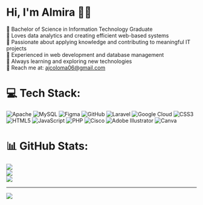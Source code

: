 # Hi, I'm Almira 🌸✨ 

🎀 Bachelor of Science in Information Technology Graduate  
🐰 Loves data analytics and creating efficient web-based systems  
🌷 Passionate about applying knowledge and contributing to meaningful IT projects  
🍓 Experienced in web development and database management  
🌼 Always learning and exploring new technologies  
💌 Reach me at: ajcoloma06@gmail.com  


# 💻 Tech Stack:
![Apache](https://img.shields.io/badge/apache-%23D42029.svg?style=for-the-badge&logo=apache&logoColor=white) ![MySQL](https://img.shields.io/badge/mysql-4479A1.svg?style=for-the-badge&logo=mysql&logoColor=white) ![Figma](https://img.shields.io/badge/figma-%23F24E1E.svg?style=for-the-badge&logo=figma&logoColor=white) ![GitHub](https://img.shields.io/badge/github-%23121011.svg?style=for-the-badge&logo=github&logoColor=white) ![Laravel](https://img.shields.io/badge/laravel-%23FF2D20.svg?style=for-the-badge&logo=laravel&logoColor=white) ![Google Cloud](https://img.shields.io/badge/GoogleCloud-%234285F4.svg?style=for-the-badge&logo=google-cloud&logoColor=white) ![CSS3](https://img.shields.io/badge/css3-%231572B6.svg?style=for-the-badge&logo=css3&logoColor=white) ![HTML5](https://img.shields.io/badge/html5-%23E34F26.svg?style=for-the-badge&logo=html5&logoColor=white) ![JavaScript](https://img.shields.io/badge/javascript-%23323330.svg?style=for-the-badge&logo=javascript&logoColor=%23F7DF1E) ![PHP](https://img.shields.io/badge/php-%23777BB4.svg?style=for-the-badge&logo=php&logoColor=white) ![Cisco](https://img.shields.io/badge/cisco-%23049fd9.svg?style=for-the-badge&logo=cisco&logoColor=black) ![Adobe Illustrator](https://img.shields.io/badge/adobe%20illustrator-%23FF9A00.svg?style=for-the-badge&logo=adobe%20illustrator&logoColor=white) ![Canva](https://img.shields.io/badge/Canva-%2300C4CC.svg?style=for-the-badge&logo=Canva&logoColor=white)
# 📊 GitHub Stats:
![](https://github-readme-stats.vercel.app/api?username=alirajane&theme=react&hide_border=false&include_all_commits=false&count_private=false)<br/>
![](https://nirzak-streak-stats.vercel.app/?user=alirajane&theme=react&hide_border=false)<br/>
![](https://github-readme-stats.vercel.app/api/top-langs/?username=alirajane&theme=react&hide_border=false&include_all_commits=false&count_private=false&layout=compact)

---
[![](https://visitcount.itsvg.in/api?id=alirajane&icon=1&color=4)](https://visitcount.itsvg.in)
